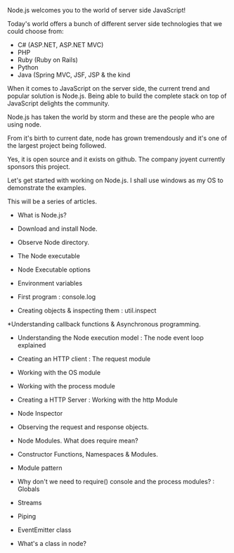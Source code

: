 Node.js welcomes you to the world of server side JavaScript!

Today's world offers a bunch of different server side technologies that we could choose from:

* C# (ASP.NET, ASP.NET MVC)
* PHP
* Ruby (Ruby on Rails)
* Python
* Java (Spring MVC, JSF, JSP & the kind

When it comes to JavaScript on the server side, the current trend and popular solution is Node.js.
Being able to build the complete stack on top of JavaScript delights the community.

Node.js has taken the world by storm and these are the people who are using node.

From it's birth to current date, node has grown tremendously and it's one of the largest project being followed. 

Yes, it is open source and it exists on github. The company joyent currently sponsors this project.

Let's get started with working on Node.js. I shall use windows as my OS to demonstrate the examples.

This will be a series of articles.

* What is Node.js?

* Download and install Node.

* Observe Node directory.

* The Node executable

* Node Executable options

* Environment variables

* First program : console.log

* Creating objects & inspecting them : util.inspect

 *Understanding callback functions & Asynchronous programming.

* Understanding the Node execution model : The node event loop explained

* Creating an HTTP client : The request module

* Working with the OS module

* Working with the process module

* Creating a HTTP Server : Working with the http Module

* Node Inspector

* Observing the request and response objects.

* Node Modules. What does require mean?

* Constructor Functions, Namespaces & Modules.

* Module pattern

* Why don't we need to require() console and the process modules? : Globals

* Streams

* Piping

* EventEmitter class

* What's a class in node?



